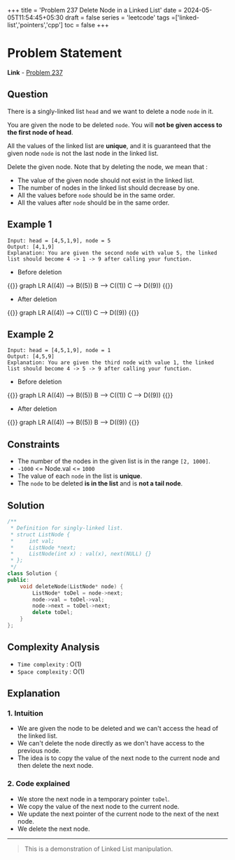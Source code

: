 +++
title = 'Problem 237 Delete Node in a Linked List'
date = 2024-05-05T11:54:45+05:30
draft = false
series = 'leetcode'
tags =['linked-list','pointers','cpp']
toc = false
+++

# Problem Statement

**Link** - [Problem 237](https://leetcode.com/problems/delete-node-in-a-linked-list/description/)

## Question

There is a singly-linked list `head` and we want to delete a node `node` in it.

You are given the node to be deleted `node`. You will **not be given access to the first node of head**.

All the values of the linked list are **unique**, and it is guaranteed that the given node `node` is not the last node in the linked list.

Delete the given node. Note that by deleting the node, we mean that :

- The value of the given node should not exist in the linked list.
- The number of nodes in the linked list should decrease by one.
- All the values before `node` should be in the same order.
- All the values after `node` should be in the same order.

## Example 1

```text
Input: head = [4,5,1,9], node = 5
Output: [4,1,9]
Explanation: You are given the second node with value 5, the linked list should become 4 -> 1 -> 9 after calling your function.
```

- Before deletion

{{<mermaid>}}
graph LR
A((4)) --> B((5))
B --> C((1))
C --> D((9))
{{</mermaid>}}

- After deletion

{{<mermaid>}}
graph LR
A((4)) --> C((1))
C --> D((9))
{{</mermaid>}}

## Example 2

```text
Input: head = [4,5,1,9], node = 1
Output: [4,5,9]
Explanation: You are given the third node with value 1, the linked list should become 4 -> 5 -> 9 after calling your function.
```

- Before deletion

{{<mermaid>}}
graph LR
A((4)) --> B((5))
B --> C((1))
C --> D((9))
{{</mermaid>}}

- After deletion

{{<mermaid>}}
graph LR
A((4)) --> B((5))
B --> D((9))
{{</mermaid>}}

## Constraints

- The number of the nodes in the given list is in the range `[2, 1000]`.
- `-1000` <= Node.val <= `1000`
- The value of each `node` in the list is **unique**.
- The `node` to be deleted **is in the list** and is **not a tail node**.

## Solution

```cpp
/**
 * Definition for singly-linked list.
 * struct ListNode {
 *     int val;
 *     ListNode *next;
 *     ListNode(int x) : val(x), next(NULL) {}
 * };
 */
class Solution {
public:
    void deleteNode(ListNode* node) {
        ListNode* toDel = node->next;
        node->val = toDel->val;
        node->next = toDel->next;
        delete toDel;
    }
};
```

## Complexity Analysis

- `Time complexity` : O(1)
- `Space complexity` : O(1)

## Explanation

### 1. Intuition

- We are given the node to be deleted and we can't access the head of the linked list.
- We can't delete the node directly as we don't have access to the previous node.
- The idea is to copy the value of the next node to the current node and then delete the next node.

### 2. Code explained

- We store the next node in a temporary pointer `toDel`.
- We copy the value of the next node to the current node.
- We update the next pointer of the current node to the next of the next node.
- We delete the next node.

---

> This is a demonstration of Linked List manipulation.
